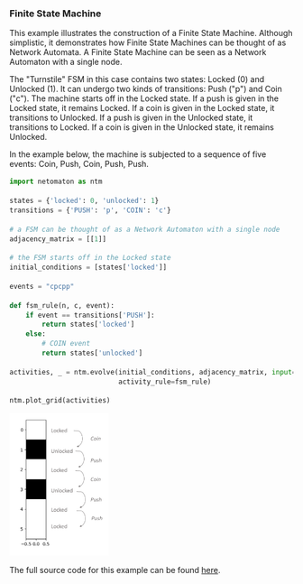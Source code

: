 ### Finite State Machine

This example illustrates the construction of a Finite State Machine.
Although simplistic, it demonstrates how Finite State Machines can be
thought of as Network Automata. A Finite State Machine can be seen
as a Network Automaton with a single node.

The "Turnstile" FSM in this case contains two states: Locked (0) and Unlocked (1).
It can undergo two kinds of transitions: Push ("p") and Coin ("c").
The machine starts off in the Locked state.
If a push is given in the Locked state, it remains Locked.
If a coin is given in the Locked state, it transitions to Unlocked.
If a push is given in the Unlocked state, it transitions to Locked.
If a coin is given in the Unlocked state, it remains Unlocked.

In the example below, the machine is subjected to a sequence of five
events: Coin, Push, Coin, Push, Push.

```python
import netomaton as ntm

states = {'locked': 0, 'unlocked': 1}
transitions = {'PUSH': 'p', 'COIN': 'c'}

# a FSM can be thought of as a Network Automaton with a single node
adjacency_matrix = [[1]]

# the FSM starts off in the Locked state
initial_conditions = [states['locked']]

events = "cpcpp"

def fsm_rule(n, c, event):
    if event == transitions['PUSH']:
        return states['locked']
    else:
        # COIN event
        return states['unlocked']

activities, _ = ntm.evolve(initial_conditions, adjacency_matrix, input=events,
                           activity_rule=fsm_rule)

ntm.plot_grid(activities)
```

<img src="../../resources/fsm.png" width="35%"/>

The full source code for this example can be found [here](finite_state_machine_demo.py).